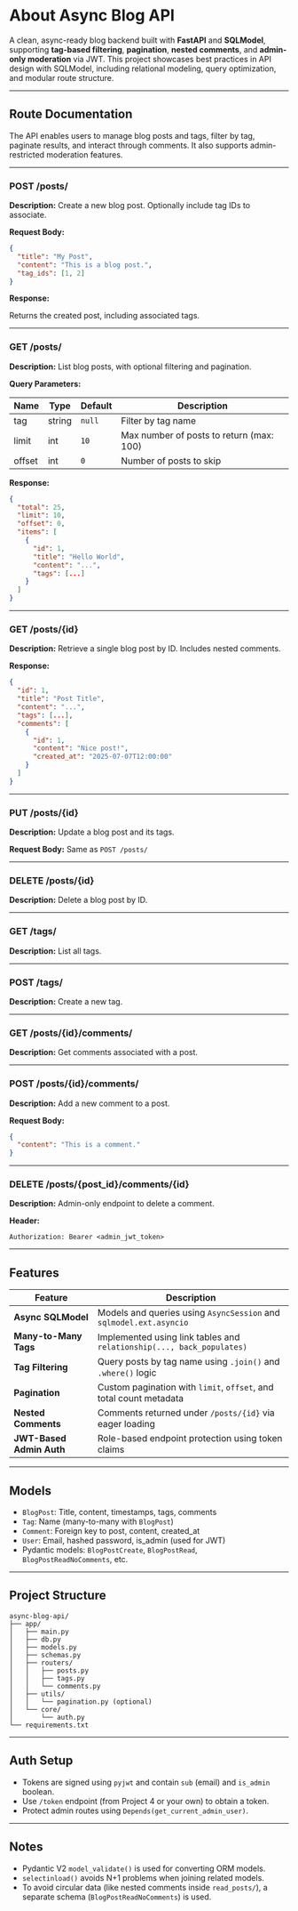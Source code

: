 # About Async Blog API

A clean, async-ready blog backend built with **FastAPI** and **SQLModel**, supporting **tag-based filtering**, **pagination**, **nested comments**, and **admin-only moderation** via JWT. This project showcases best practices in API design with SQLModel, including relational modeling, query optimization, and modular route structure.

---

## Route Documentation

The API enables users to manage blog posts and tags, filter by tag, paginate results, and interact through comments. It also supports admin-restricted moderation features.

---

### **POST /posts/**

**Description:** Create a new blog post. Optionally include tag IDs to associate.

**Request Body:**

```json
{
  "title": "My Post",
  "content": "This is a blog post.",
  "tag_ids": [1, 2]
}
```

**Response:**

Returns the created post, including associated tags.

---

### **GET /posts/**

**Description:** List blog posts, with optional filtering and pagination.

**Query Parameters:**

| Name   | Type   | Default | Description                              |
| ------ | ------ | ------- | ---------------------------------------- |
| tag    | string | `null`  | Filter by tag name                       |
| limit  | int    | `10`    | Max number of posts to return (max: 100) |
| offset | int    | `0`     | Number of posts to skip                  |

**Response:**

```json
{
  "total": 25,
  "limit": 10,
  "offset": 0,
  "items": [
    {
      "id": 1,
      "title": "Hello World",
      "content": "...",
      "tags": [...]
    }
  ]
}
```

---

### **GET /posts/{id}**

**Description:** Retrieve a single blog post by ID. Includes nested comments.

**Response:**

```json
{
  "id": 1,
  "title": "Post Title",
  "content": "...",
  "tags": [...],
  "comments": [
    {
      "id": 1,
      "content": "Nice post!",
      "created_at": "2025-07-07T12:00:00"
    }
  ]
}
```

---

### **PUT /posts/{id}**

**Description:** Update a blog post and its tags.

**Request Body:** Same as `POST /posts/`

---

### **DELETE /posts/{id}**

**Description:** Delete a blog post by ID.

---

### **GET /tags/**

**Description:** List all tags.

---

### **POST /tags/**

**Description:** Create a new tag.

---

### **GET /posts/{id}/comments/**

**Description:** Get comments associated with a post.

---

### **POST /posts/{id}/comments/**

**Description:** Add a new comment to a post.

**Request Body:**

```json
{
  "content": "This is a comment."
}
```

---

### **DELETE /posts/{post\_id}/comments/{id}**

**Description:** Admin-only endpoint to delete a comment.

**Header:**

`Authorization: Bearer <admin_jwt_token>`

---

## Features

| Feature                  | Description                                                           |
| ------------------------ | --------------------------------------------------------------------- |
| **Async SQLModel**       | Models and queries using `AsyncSession` and `sqlmodel.ext.asyncio`    |
| **Many-to-Many Tags**    | Implemented using link tables and `relationship(..., back_populates)` |
| **Tag Filtering**        | Query posts by tag name using `.join()` and `.where()` logic          |
| **Pagination**           | Custom pagination with `limit`, `offset`, and total count metadata    |
| **Nested Comments**      | Comments returned under `/posts/{id}` via eager loading               |
| **JWT-Based Admin Auth** | Role-based endpoint protection using token claims                     |

---

## Models

* `BlogPost`: Title, content, timestamps, tags, comments
* `Tag`: Name (many-to-many with `BlogPost`)
* `Comment`: Foreign key to post, content, created\_at
* `User`: Email, hashed password, is\_admin (used for JWT)
* Pydantic models: `BlogPostCreate`, `BlogPostRead`, `BlogPostReadNoComments`, etc.

---

## Project Structure

```
async-blog-api/
├── app/
│   ├── main.py
│   ├── db.py
│   ├── models.py
│   ├── schemas.py
│   ├── routers/
│   │   ├── posts.py
│   │   ├── tags.py
│   │   └── comments.py
│   ├── utils/
│   │   └── pagination.py (optional)
│   └── core/
│       └── auth.py
└── requirements.txt
```

---

## Auth Setup

* Tokens are signed using `pyjwt` and contain `sub` (email) and `is_admin` boolean.
* Use `/token` endpoint (from Project 4 or your own) to obtain a token.
* Protect admin routes using `Depends(get_current_admin_user)`.

---

## Notes

* Pydantic V2 `model_validate()` is used for converting ORM models.
* `selectinload()` avoids N+1 problems when joining related models.
* To avoid circular data (like nested comments inside `read_posts/`), a separate schema (`BlogPostReadNoComments`) is used.
